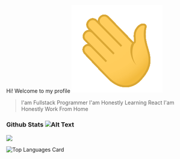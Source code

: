 <hi><span>Hi! Welcome to my profile <img widt="10" src='/assets/gif/wave.gif'> </span></h1>

> I'am Fullstack Programmer
> I'am Honestly Learning React
> I'am Honestly Work From Home

### Github Stats ![Alt Text](https://media.giphy.com/media/vFKqnCdLPNOKc/giphy.gif)

<p>
    <img align='center' src='https://github-readme-stats.vercel.app/api?username=iqbaltahir1717&theme=github_dark&show_icons=true&count_private=true'>
</p>

![Top Languages Card](https://github-readme-stats.vercel.app/api/top-langs/?username=iqbaltahir1717&layout=compact)
